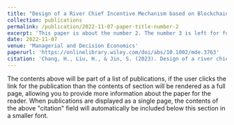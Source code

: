 ```yaml
---
title: "Design of a River Chief Incentive Mechanism based on Blockchain: A Principal–Agent Mode"
collection: publications
permalink: /publication/2022-11-07-paper-title-number-2
excerpt: 'This paper is about the number 2. The number 3 is left for future work.'
date: 2022-11-07
venue: 'Managerial and Decision Economics'
paperurl: 'https://onlinelibrary.wiley.com/doi/abs/10.1002/mde.3763'
citation: 'Chang, H., Liu, H., & Jin, S. (2023). Design of a river chief incentive mechanism based on blockchain: A principal–agent model. Managerial and Decision Economics, 44(3), 1534–1546. https://doi.org/10.1002/mde.3763'
---
```


The contents above will be part of a list of publications, if the user clicks the link for the publication than the contents of section will be rendered as a full page, allowing you to provide more information about the paper for the reader. When publications are displayed as a single page, the contents of the above "citation" field will automatically be included below this section in a smaller font.

